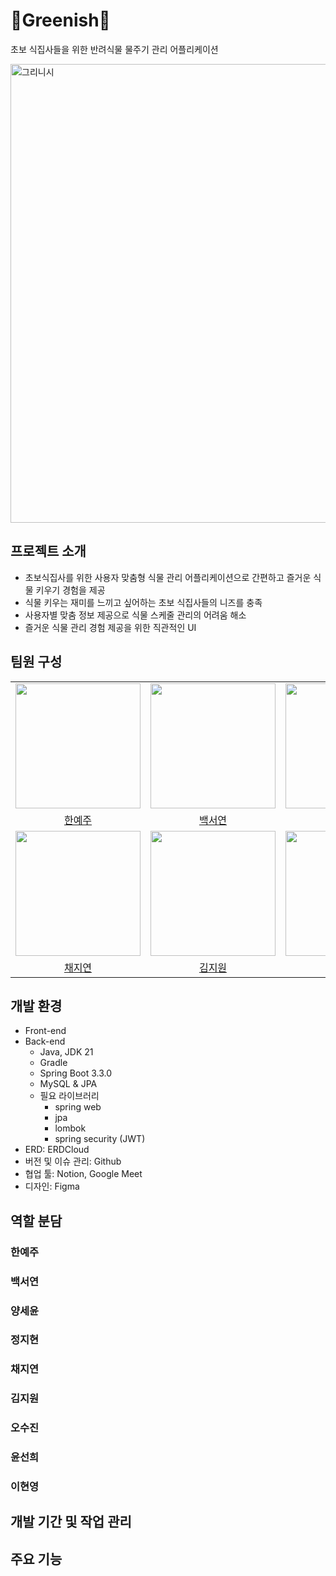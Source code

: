 # 🌱Greenish🌱
초보 식집사들을 위한 반려식물 물주기 관리 어플리케이션

<img width="734" alt="그리니시" src="https://github.com/user-attachments/assets/724b0c35-517f-448d-9ffb-84edf365fa03">

## 프로젝트 소개
- 초보식집사를 위한 사용자 맞춤형 식물 관리 어플리케이션으로 간편하고 즐거운 식물 키우기 경험을 제공</b>
- 식물 키우는 재미를 느끼고 싶어하는 초보 식집사들의 니즈를 충족
- 사용자별 맞춤 정보 제공으로 식물 스케줄 관리의 어려움 해소
- 즐거운 식물 관리 경험 제공을 위한 직관적인 UI

## 팀원 구성
<table>
  <tr align = "center">
    <td><a href="https://github.com/judysook"><img src="https://avatars.githubusercontent.com/u/78345761?v=4" width=200></a></td>
    <td><a href="https://github.com/seoyeonsw"><img src="https://avatars.githubusercontent.com/u/166610834?v=4" width=200></a></td>
    <td><a href="https://github.com/trieeun"><img src="https://avatars.githubusercontent.com/u/124482354?v=4" width=200></a></td>
    <td><a href="https://github.com/stophyunn"><img src="https://avatars.githubusercontent.com/u/166075024?v=4" width=200></a></td>
  </tr>
  <tr align = "center">
    <td><a href = "https://github.com/judysook">한예주</a></td>
    <td><a href = "https://github.com/seoyeonsw">백서연</a></td>
    <td><a href = "https://github.com/trieeun">양세윤</a></td>
    <td><a href = "https://github.com/stophyunn">정지현</a></td>
  </tr>
  <tr align = "center">
    <td><a href="https://github.com/Chaejy"><img src="https://avatars.githubusercontent.com/u/144954836?v=4" width=200></a></td>
    <td><a href="https://github.com/jiwonniddaaa"><img src="https://avatars.githubusercontent.com/u/120795436?v=4" width=200></a></td>
    <td><a href="https://github.com/osjkate"><img src="https://avatars.githubusercontent.com/u/98140863?v=4" width=200></a></td>
    <td><a href="https://github.com/qlcskcode"><img src="https://avatars.githubusercontent.com/u/102455499?v=4" width=200></a></td>
  </tr>
  <tr align = "center">
    <td><a href = "https://github.com/Chaejy">채지연</a></td>
    <td><a href = "https://github.com/jiwonniddaaa">김지원</a></td>
    <td><a href = "https://github.com/osjkate">오수진</a></td>
    <td><a href = "https://github.com/trieeun">윤선희</a></td>
  </tr>
</table>

## 개발 환경
- Front-end
- Back-end
  - Java, JDK 21
  - Gradle
  - Spring Boot 3.3.0
  - MySQL & JPA
  - 필요 라이브러리
    - spring web
    - jpa
    - lombok
    - spring security (JWT)
- ERD: <a link="https://www.erdcloud.com/d/2DCFiWKriNxcHRdBt">ERDCloud</a>
- 버전 및 이슈 관리: <a link="https://github.com/Greenish-Solux">Github</a>
- 협업 툴: <a link="https://www.notion.so/API-5974d983a3ea45c8943fe553e2d1e7bc?pvs=4">Notion</a>, Google Meet
- 디자인: <a link="https://www.figma.com/design/4EVEZRT8nuY6E4QenQ9WRN/2024-1-%EC%86%94%EB%A3%A9%EC%8A%A4-%EC%95%B1%ED%8C%8C%EB%AF%BC-_-%EC%95%B1-%EB%94%94%EC%9E%90%EC%9D%B8?node-id=0-1&node-type=canvas&t=jH9JybOoiQ3FSZC7-0">Figma</a>

## 역할 분담
### 한예주
### 백서연
### 양세윤
### 정지현
### 채지연
### 김지원
### 오수진
### 윤선희
### 이현영

## 개발 기간 및 작업 관리

## 주요 기능
